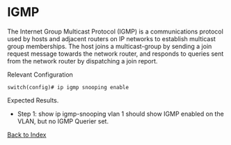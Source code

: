 # IGMP

The Internet Group Multicast Protocol (IGMP) is a communications protocol used by hosts and adjacent routers on IP networks to establish multicast group memberships. The host joins a multicast-group by sending a join request message towards the network router, and responds to queries sent from the network router by dispatching a join report.


Relevant Configuration

```
switch(config)# ip igmp snooping enable
```

Expected Results.
* Step 1: show ip igmp-snooping vlan 1 should show IGMP enabled on the VLAN, but no IGMP Querier set.

[Back to Index](#index)
